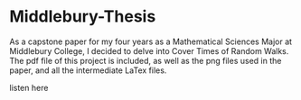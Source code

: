 # Middlebury-Thesis

As a capstone paper for my four years as a Mathematical Sciences Major at Middlebury College, I decided to delve into Cover Times of Random Walks. The pdf file of this project is included, as well as the png files used in the paper, and all the intermediate LaTex files.

listen here